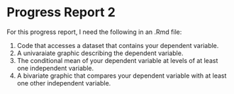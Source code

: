 Progress Report 2
====================

For this progress report, I need the following in an .Rmd file:

1. Code that accesses a dataset that contains your dependent variable. 
2. A univaraiate graphic describing the dependent variable.
3. The conditional mean of your dependent variable at levels of at least one independent variable.
4. A bivariate graphic that compares your dependent variable with at least one other independent variable.

